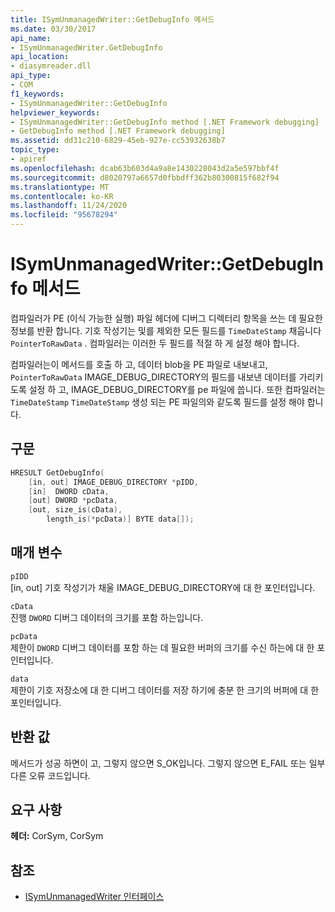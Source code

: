```yaml
---
title: ISymUnmanagedWriter::GetDebugInfo 메서드
ms.date: 03/30/2017
api_name:
- ISymUnmanagedWriter.GetDebugInfo
api_location:
- diasymreader.dll
api_type:
- COM
f1_keywords:
- ISymUnmanagedWriter::GetDebugInfo
helpviewer_keywords:
- ISymUnmanagedWriter::GetDebugInfo method [.NET Framework debugging]
- GetDebugInfo method [.NET Framework debugging]
ms.assetid: dd31c210-6829-45eb-927e-cc53932638b7
topic_type:
- apiref
ms.openlocfilehash: dcab63b603d4a9a8e1430228043d2a5e597bbf4f
ms.sourcegitcommit: d8020797a6657d0fbbdff362b80300815f682f94
ms.translationtype: MT
ms.contentlocale: ko-KR
ms.lasthandoff: 11/24/2020
ms.locfileid: "95678294"
---
```

# <a name="isymunmanagedwritergetdebuginfo-method"></a>ISymUnmanagedWriter::GetDebugInfo 메서드

컴파일러가 PE (이식 가능한 실행) 파일 헤더에 디버그 디렉터리 항목을 쓰는 데 필요한 정보를 반환 합니다. 기호 작성기는 및를 제외한 모든 필드를 `TimeDateStamp` 채웁니다 `PointerToRawData` . 컴파일러는 이러한 두 필드를 적절 하 게 설정 해야 합니다.  
  
 컴파일러는이 메서드를 호출 하 고, 데이터 blob을 PE 파일로 내보내고, `PointerToRawData` IMAGE_DEBUG_DIRECTORY의 필드를 내보낸 데이터를 가리키도록 설정 하 고, IMAGE_DEBUG_DIRECTORY를 pe 파일에 씁니다. 또한 컴파일러는 `TimeDateStamp` `TimeDateStamp` 생성 되는 PE 파일의와 같도록 필드를 설정 해야 합니다.  
  
## <a name="syntax"></a>구문  
  
```cpp  
HRESULT GetDebugInfo(  
    [in, out] IMAGE_DEBUG_DIRECTORY *pIDD,  
    [in]  DWORD cData,  
    [out] DWORD *pcData,  
    [out, size_is(cData),  
        length_is(*pcData)] BYTE data[]);  
```  
  
## <a name="parameters"></a>매개 변수  

 `pIDD`  
 [in, out] 기호 작성기가 채울 IMAGE_DEBUG_DIRECTORY에 대 한 포인터입니다.  
  
 `cData`  
 진행 `DWORD` 디버그 데이터의 크기를 포함 하는입니다.  
  
 `pcData`  
 제한이 `DWORD` 디버그 데이터를 포함 하는 데 필요한 버퍼의 크기를 수신 하는에 대 한 포인터입니다.  
  
 `data`  
 제한이 기호 저장소에 대 한 디버그 데이터를 저장 하기에 충분 한 크기의 버퍼에 대 한 포인터입니다.  
  
## <a name="return-value"></a>반환 값  

 메서드가 성공 하면이 고, 그렇지 않으면 S_OK입니다. 그렇지 않으면 E_FAIL 또는 일부 다른 오류 코드입니다.  
  
## <a name="requirements"></a>요구 사항  

 **헤더:** CorSym, CorSym  
  
## <a name="see-also"></a>참조

- [ISymUnmanagedWriter 인터페이스](isymunmanagedwriter-interface.md)
